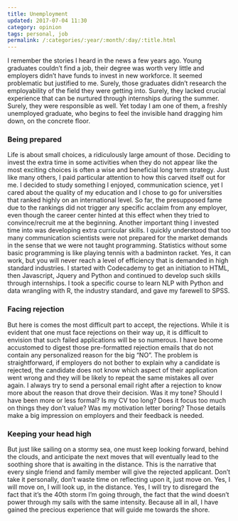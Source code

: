 ```yaml
---
title: Unemployment
updated: 2017-07-04 11:30
category: opinion
tags: personal, job
permalink: /:categories/:year/:month/:day/:title.html
---
```


I remember the stories I heard in the news a few years ago. Young graduates couldn’t find a job, their degree was worth very little and employers didn’t have funds to invest in new workforce. It seemed problematic but justified to me. Surely, those graduates didn’t research the employability of the field they were getting into. Surely, they lacked crucial experience that can be nurtured through internships during the summer. Surely, they were responsible as well. Yet today I am one of them, a freshly unemployed graduate, who begins to feel the invisible hand dragging him down, on the concrete floor.

### Being prepared
Life is about small choices, a ridiculously large amount of those. Deciding to invest the extra time in some activities when they do not appear like the most exciting choices is often a wise and beneficial long term strategy. Just like many others, I paid particular attention to how this carved itself out for me. I decided to study something I enjoyed, communication science, yet I cared about the quality of my education and I chose to go for universities that ranked highly on an international level. So far, the presupposed fame due to the rankings did not trigger any specific acclaim from any employer, even though the career center hinted at this effect when they tried to convince/recruit me at the beginning.
Another important thing I invested time into was developing extra curricular skills. I quickly understood that too many communication scientists were not prepared for the market demands in the sense that we were not taught programming. Statistics without some basic programming is like playing tennis with a badminton racket. Yes, it can work, but you will never reach a level of efficiency that is demanded in high standard industries. I started with Codecademy to get an initiation to HTML, then Javascript, Jquery and Python and continued to develop such skills through internships. I took a specific course to learn NLP with Python and data wrangling with R, the industry standard, and gave my farewell to SPSS.

### Facing rejection
But here is comes the most difficult part to accept, the rejections. While it is evident that one must face rejections on their way up, it is difficult to envision that such failed applications will be so numerous. I have become accustomed to digest those pre-formatted rejection emails that do not contain any personalized reason for the big “NO”. The problem is straightforward, if employers do not bother to explain why a candidate is rejected, the candidate does not know which aspect of their application went wrong and they will be likely to repeat the same mistakes all over again. I always try to send a personal email right after a rejection to know more about the reason that drove their decision. Was it my tone? Should I have been more or less formal? Is my CV too long? Does it focus too much on things they don’t value? Was my motivation letter boring? Those details make a big impression on employers and their feedback is needed.

### Keeping your head high
But just like sailing on a stormy sea, one must keep looking forward, behind the clouds, and anticipate the next moves that will eventually lead to the soothing shore that is awaiting in the distance. This is the narrative that every single friend and family member will give the rejected applicant. Don’t take it personally, don’t waste time on reflecting upon it, just move on. Yes, I will move on, I will look up, in the distance. Yes, I will try to disregard the fact that it’s the 40th storm I’m going through, the fact that the wind doesn’t power through my sails with the same intensity. Because all in all, I have gained the precious experience that will guide me towards the shore.